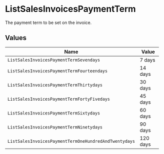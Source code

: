# ListSalesInvoicesPaymentTerm

The payment term to be set on the invoice.


## Values

| Name                                                  | Value                                                 |
| ----------------------------------------------------- | ----------------------------------------------------- |
| `ListSalesInvoicesPaymentTermSevendays`               | 7 days                                                |
| `ListSalesInvoicesPaymentTermFourteendays`            | 14 days                                               |
| `ListSalesInvoicesPaymentTermThirtydays`              | 30 days                                               |
| `ListSalesInvoicesPaymentTermFortyFivedays`           | 45 days                                               |
| `ListSalesInvoicesPaymentTermSixtydays`               | 60 days                                               |
| `ListSalesInvoicesPaymentTermNinetydays`              | 90 days                                               |
| `ListSalesInvoicesPaymentTermOneHundredAndTwentydays` | 120 days                                              |